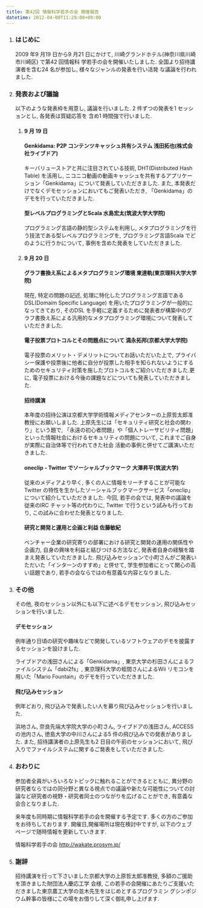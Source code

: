 ```yaml
---
title: 第42回 情報科学若手の会 開催報告
datetime: 2012-04-08T11:29:00+09:00
---
```


<div class="entry_body">

1.  ### はじめに

    2009 年9 月19 日から9 月21 日にかけて, 川崎グランドホテル(神奈川県川崎市川崎区) で第42 回情報科 学若手の会を開催いたしました. 全国より招待講演者を含む24 名が参加し, 様々なジャンルの発表を行い活発 な議論を行われました.

2.  ### 発表および議論

    以下のような発表枠を用意し, 議論を行いました. 2 件ずつの発表を1 セッションとし, 各発表は質疑応答を 含め1 時間強で行いました.

    1.  #### 9 月 19 日

        #### Genkidama: P2P コンテンツキャッシュ共有システム 浅田拓也(株式会社ライブドア)

        キーバリューストアと共に注目されている技術, DHT(Distributed Hash Table) を活用し, ニコニコ動画の動画キャッシュを共有するアプリケーション「Genkidama」について発表していただきました. また, 本発表だけでなくデモセッションにおいてもご発表いただき, 「Genkidama」のデモを行っていただきました.

        #### 型レベルプログラミングとScala 水島宏太(筑波大学大学院)

        プログラミング言語の静的型システムを利用し, メタプログラミングを行う技法である型レベルプログラミングを, プログラミング言語Scala でどのように行うかについて, 事例を含めた発表をしていただきました.

    2.  #### 9 月 20 日

        #### グラフ書換え系によるメタプログラミング環境 東達軌(東京理科大学大学院)

        現在, 特定の問題の記述, 処理に特化したプログラミング言語であるDSL(Domaim Specific Language) を用いたプログラミングが一般的になってきており, そのDSL を手軽に定義するために発表者が構築中のグラフ書換え系による汎用的なメタプログラミング環境について発表していただきました.

        #### 電子投票プロトコルとその問題点について 満永拓邦(京都大学大学院)

        電子投票のメリット・デメリットについてお話いただいた上で, プライバシー保護や投票後に他者に自分が投票した相手を知られないようにするためのセキュリティ対策を施したプロトコルをご紹介いただきました.更に, 電子投票における今後の課題などについても発表していただきました.

        #### 招待講演

        本年度の招待公演は京都大学学術情報メディアセンターの上原哲太郎准教授にお願いしました. 上原先生には「セキュリティ研究と社会の関わり」という題で, 「永遠の初心者問題」や「個人トレーサビリティ問題」といった情報社会におけるセキュリティの問題について, これまでご自身が実際に自治体等で行われてきた社会 活動の事例と併せてご講演いただきました.

        #### oneclip - Twitter でソーシャルブックマーク 大澤昇平(筑波大学)

        従来のメディアより早く, 多くの人に情報をリーチすることが可能なTwitter の特性を生かしたソーシャルブックマークサービス「oneclip」について紹介していただきました. 今回, 若手の会では, 発表中の議論を従来のIRC チャット等の代わりに, Twitter で行うという試みも行っており, この試みに合わせた発表となりました.

        #### 研究と開発と運用と企画と利益 佐藤敏紀

        ベンチャー企業の研究寄りの部署における研究と開発の運用の関係性や企画力, 自身の興味を利益と結びつける方法など, 発表者自身の経験を踏まえ発表していただきました. 飛び込みセッションで小町さんがご発表いただいた「インターンのすすめ」と併せて, 学生参加者にとって関心の高い話題であり, 若手の会ならではの有意義な内容となりました.

3.  ### その他

    その他, 夜のセッション以外にも以下に述べるデモセッション, 飛び込みセッションを行いました.

    #### デモセッション

    例年通り日頃の研究や趣味などで開発しているソフトウェアのデモを披露するセッションを設けました.

    ライブドアの浅田さんによる「Genkidama」, 東京大学の杉田さんによるファイルシステム「dabi2fs」, 東京理科大学の蛭間さんによるWii リモコンを用いた「Mario Fountain」のデモを行っていただきました.

    #### 飛び込みセッション

    例年どおり, 飛び込みで発表したい人を募り飛び込みセッションを行いました.

    浜地さん, 奈良先端大学院大学の小町さん, ライブドアの浅田さん, ACCESS の池内さん, 徳島大学の中川さんによる5 件の飛び込みでの発表がありました. また, 招待講演者の上原先生も2 日目の午前のセッションにおいて, 飛び入りでファイルシステムに関するご発表をしていただきました.

4.  ### おわりに

    参加者全員がいろいろなトピックに触れることができるとともに, 異分野の研究者ならではの同分野と異なる視点での議論や新たな可能性についての討論など研究者の視野・研究者同士のつながりを広げることができ, 有意義な会合となりました.

    来年度も同時期に情報科学若手の会を開催する予定です. 多くの方のご参加をお待ちしております. 開催日,開催場所は現在検討中ですが, 以下のウェブページで随時情報を更新していきます.

    情報科学若手の会 http://wakate.prosym.jp/

5.  ### 謝辞

    招待講演を行って下さいました京都大学の上原哲太郎准教授, 多額のご援助を頂きました財団法人慶応工学 会様, この若手の会開催にあたりご支援いただきました東京農工大学の並木先生をはじめとするプログラミン グシンポジウム幹事の皆様にこの場をお借りして深く御礼申し上げます.

</div>